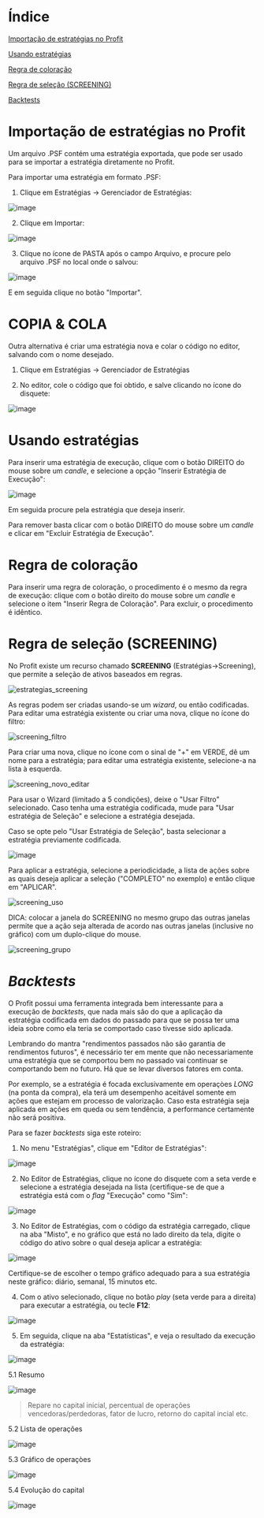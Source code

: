 # Índice

[Importação de estratégias no Profit](#Importação-de-estratégias-no-Profit)

[Usando estratégias](#Usando-estratégias)

[Regra de coloração](#Regra-de-coloração)

[Regra de seleção (SCREENING)](#Regra-de-seleção-(SCREENING))

[Backtests](#Backtests)



# Importação de estratégias no Profit

Um arquivo .PSF contém uma estratégia exportada, que pode ser usado para se importar a estratégia diretamente no Profit.

Para importar uma estratégia em formato .PSF:

1. Clique em Estratégias -> Gerenciador de Estratégias:

![image](https://user-images.githubusercontent.com/6900313/114624995-f9c6b780-9c87-11eb-9e13-749bf0c48cad.png)

2. Clique em Importar:

![image](https://user-images.githubusercontent.com/6900313/114625232-4f9b5f80-9c88-11eb-9e40-13b46361c784.png)

3. Clique no ícone de PASTA após o campo Arquivo, e procure pelo arquivo .PSF no local onde o salvou:

![image](https://user-images.githubusercontent.com/6900313/114625734-157e8d80-9c89-11eb-8f64-a9f5d9b914f3.png)

E em seguida clique no botão "Importar".

# COPIA & COLA

Outra alternativa é criar uma estratégia nova e colar o código no editor, salvando com o nome desejado.

1. Clique em Estratégias -> Gerenciador de Estratégias

2. No editor, cole o código que foi obtido, e salve clicando no ícone do disquete:

![image](https://user-images.githubusercontent.com/6900313/114627355-81fa8c00-9c8b-11eb-9e41-0b45683c5cd1.png)

# Usando estratégias

Para inserir uma estratégia de execução, clique com o botão DIREITO do mouse sobre um *candle*, e selecione a opção "Inserir Estratégia de Execução":

![image](https://user-images.githubusercontent.com/6900313/114627707-12d16780-9c8c-11eb-9782-f627d0fe076b.png)

Em seguida procure pela estratégia que deseja inserir.

Para remover basta clicar com o botão DIREITO do mouse sobre um *candle* e clicar em "Excluir Estratégia de Execução".

# Regra de coloração

Para inserir uma regra de coloração, o procedimento é o mesmo da regra de execução: clique com o botão direito do mouse sobre um *candle* e selecione o item "Inserir Regra de Coloração". Para excluir, o procedimento é idêntico.

# Regra de seleção (SCREENING)

No Profit existe um recurso chamado **SCREENING** (Estratégias->Screening), que permite a seleção de ativos baseados em regras.

![estrategias_screening](https://user-images.githubusercontent.com/6900313/123527518-bb516e00-d6b6-11eb-8444-691c15f197ec.png)

As regras podem ser criadas usando-se um *wizard*, ou então codificadas. Para editar uma estratégia existente ou criar uma nova, clique no ícone do filtro:

![screening_filtro](https://user-images.githubusercontent.com/6900313/123527593-4c284980-d6b7-11eb-9e43-a0baa179010e.png)

Para criar uma nova, clique no ícone com o sinal de "+" em VERDE, dê um nome para a estratégia; para editar uma estratégia existente, selecione-a na lista à esquerda. 

![screening_novo_editar](https://user-images.githubusercontent.com/6900313/123527706-0324c500-d6b8-11eb-907f-9c2f11282c59.png)

Para usar o Wizard (limitado a 5 condições), deixe o "Usar Filtro" selecionado. Caso tenha uma estratégia codificada, mude para "Usar estratégia de Seleção" e selecione a estratégia desejada.

Caso se opte pelo "Usar Estratégia de Seleção", basta selecionar a estratégia previamente codificada.

![image](https://user-images.githubusercontent.com/6900313/114629841-ac4e4880-9c8f-11eb-8b5e-3183b887a4a3.png)

Para aplicar a estratégia, selecione a periodicidade, a lista de ações sobre as quais deseja aplicar a seleção ("COMPLETO" no exemplo) e então clique em "APLICAR".

![screening_uso](https://user-images.githubusercontent.com/6900313/123527846-429fe100-d6b9-11eb-8eb9-1598767d28d8.png)

DICA: colocar a janela do SCREENING no mesmo grupo das outras janelas permite que a ação seja alterada de acordo nas outras janelas (inclusive no gráfico) com um duplo-clique do mouse.

![screening_grupo](https://user-images.githubusercontent.com/6900313/123527801-e210a400-d6b8-11eb-9a8c-399eb3121d2a.png)

# *Backtests*

O Profit possui uma ferramenta integrada bem interessante para a execução de *backtests*, que nada mais são do que a aplicação da estratégia codificada em dados do passado para que se possa ter uma ideia sobre como ela teria se comportado caso tivesse sido aplicada.

Lembrando do mantra "rendimentos passados não são garantia de rendimentos futuros", é necessário ter em mente que não necessariamente uma estratégia que se comportou bem no passado vai continuar se comportando bem no futuro. Há que se levar diversos fatores em conta.

Por exemplo, se a estratégia é focada exclusivamente em operaçòes *LONG* (na ponta da compra), ela terá um desempenho aceitável somente em ações que estejam em processo de valorização. Caso esta estratégia seja aplicada em ações em queda ou sem tendência, a performance certamente não será positiva.

Para se fazer *backtests* siga este roteiro:

1. No menu "Estratégias", clique em "Editor de Estratégias":

![image](https://user-images.githubusercontent.com/6900313/125375437-6a50a380-e35f-11eb-99f4-a08b64a35c8b.png)

2. No Editor de Estratégias, clique no ícone do disquete com a seta verde e selecione a estratégia desejada na lista (certifique-se de que a estratégia está com o *flag* "Execução" como "Sim":

![image](https://user-images.githubusercontent.com/6900313/125375722-ef3bbd00-e35f-11eb-87a6-aad453902d86.png)

3. No Editor de Estratégias, com o código da estratégia carregado, clique na aba "Misto", e no gráfico que está no lado direito da tela, digite o código do ativo sobre o qual deseja aplicar a estratégia:

![image](https://user-images.githubusercontent.com/6900313/125376047-8739a680-e360-11eb-8dff-fff70eb83c9d.png)

Certifique-se de escolher o tempo gráfico adequado para a sua estratégia neste gráfico: diário, semanal, 15 minutos etc.

4. Com o ativo selecionado, clique no botão *play* (seta verde para a direita) para executar a estratégia, ou tecle **F12**:

![image](https://user-images.githubusercontent.com/6900313/125376187-df70a880-e360-11eb-9f88-b697c01ea432.png)

5. Em seguida, clique na aba "Estatísticas", e veja o resultado da execução da estratégia:

![image](https://user-images.githubusercontent.com/6900313/125376376-370f1400-e361-11eb-8f5b-c3030e0d6655.png)

5.1 Resumo

![image](https://user-images.githubusercontent.com/6900313/125376436-5dcd4a80-e361-11eb-9833-b37c126235cc.png)

> Repare no capital inicial, percentual de operações vencedoras/perdedoras, fator de lucro, retorno do capital incial etc.

5.2 Lista de operações

![image](https://user-images.githubusercontent.com/6900313/125376545-9bca6e80-e361-11eb-83fd-b6f2d4cfce38.png)

5.3 Gráfico de operaçòes

![image](https://user-images.githubusercontent.com/6900313/125376586-b4d31f80-e361-11eb-98b9-4dd20a37970d.png)

5.4 Evolução do capital

![image](https://user-images.githubusercontent.com/6900313/125376618-cd433a00-e361-11eb-8c30-7734797dc070.png)




